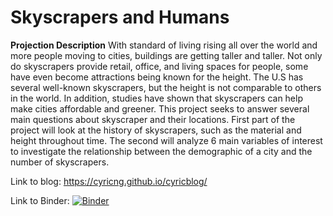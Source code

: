 # Skyscrapers and Humans

**Projection Description**
With standard of living rising all over the world and more people moving to cities, buildings are getting taller and taller. Not only do skyscrapers provide retail, office, and living spaces for people, some have even become attractions being known for the height. The U.S has several well-known skyscrapers, but the height is not comparable to others in the world. In addition, studies have shown that skyscrapers can help make cities affordable and greener. This project seeks to answer several main questions about skyscraper and their locations. First part of the project will look at the history of skyscrapers, such as the material and height throughout time. The second will analyze 6 main variables of interest to investigate the relationship between the demographic of a city and the number of skyscrapers. 

Link to blog: https://cyricng.github.io/cyricblog/

Link to Binder:
[![Binder](https://mybinder.org/badge_logo.svg)](https://mybinder.org/v2/gh/cyricng/DH140_Final_Project.git/HEAD)
